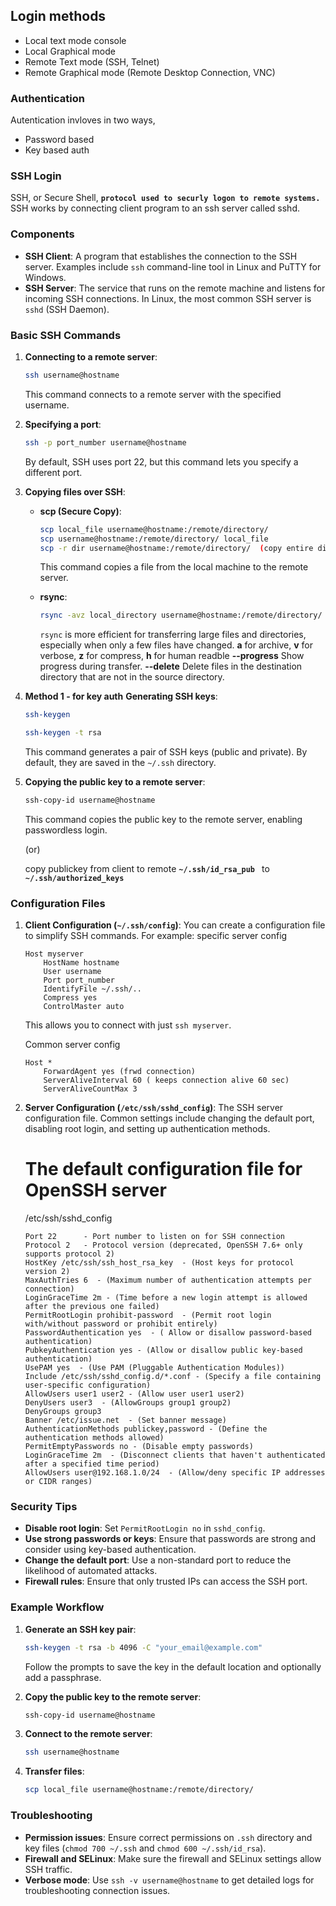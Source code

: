 ## Login methods 

- Local text mode console
- Local Graphical mode 
- Remote Text mode (SSH, Telnet)
- Remote Graphical mode (Remote Desktop Connection, VNC)

### Authentication

Autentication invloves in two ways,
- Password based
- Key based auth

### SSH Login 

SSH, or Secure Shell, **``protocol used to securly logon to remote systems.``**
SSH works by connecting client program to an ssh server called sshd. 

### Components

- **SSH Client**: A program that establishes the connection to the SSH server. Examples include `ssh` command-line tool in Linux and PuTTY for Windows.
- **SSH Server**: The service that runs on the remote machine and listens for incoming SSH connections. In Linux, the most common SSH server is `sshd` (SSH Daemon).

### Basic SSH Commands

1. **Connecting to a remote server**:
    ```bash
    ssh username@hostname
    ```
   This command connects to a remote server with the specified username.

2. **Specifying a port**:
    ```bash
    ssh -p port_number username@hostname
    ```
   By default, SSH uses port 22, but this command lets you specify a different port.

3. **Copying files over SSH**:
    - **scp (Secure Copy)**:
      ```bash
      scp local_file username@hostname:/remote/directory/
      scp username@hostname:/remote/directory/ local_file
      scp -r dir username@hostname:/remote/directory/  (copy entire dir & contents)
      ```
      This command copies a file from the local machine to the remote server.

    - **rsync**:
      ```bash
      rsync -avz local_directory username@hostname:/remote/directory/
      ```
      `rsync` is more efficient for transferring large files and directories, especially when only a few files have changed.
       **a** for archive, **v** for verbose, **z** for compress, **h** for human readble
       **--progress**  Show progress during transfer.
       **--delete** Delete files in the destination directory that are not in the source directory.

4. **Method 1 - for key auth**
**Generating SSH keys**:
    ```bash
    ssh-keygen 
    ```
    ```bash
    ssh-keygen -t rsa
    ```
    This command generates a pair of SSH keys (public and private). By default, they are saved in the `~/.ssh` directory.

5. **Copying the public key to a remote server**:
    ```bash
    ssh-copy-id username@hostname
    ```
    This command copies the public key to the remote server, enabling passwordless login.

     (or)
   
    copy publickey from client to remote
    **``~/.ssh/id_rsa_pub ``**  to  **``~/.ssh/authorized_keys``**

### Configuration Files

1. **Client Configuration (`~/.ssh/config`)**:
   You can create a configuration file to simplify SSH commands. For example:
   specific server config
    ```
    Host myserver
        HostName hostname
        User username
        Port port_number
        IdentifyFile ~/.ssh/..
        Compress yes
        ControlMaster auto
    ```
   This allows you to connect with just `ssh myserver`.

   Common server config
    ```
    Host *
        ForwardAgent yes (frwd connection)
        ServerAliveInterval 60 ( keeps connection alive 60 sec)
        ServerAliveCountMax 3 
    ```

3. **Server Configuration (`/etc/ssh/sshd_config`)**:
   The SSH server configuration file. Common settings include changing the default port, disabling root login, and setting up authentication methods.

    # The default configuration file for OpenSSH server
    /etc/ssh/sshd_config
   
    ```
    Port 22      - Port number to listen on for SSH connection
    Protocol 2   - Protocol version (deprecated, OpenSSH 7.6+ only supports protocol 2)
    HostKey /etc/ssh/ssh_host_rsa_key  - (Host keys for protocol version 2)
    MaxAuthTries 6  - (Maximum number of authentication attempts per connection)
    LoginGraceTime 2m - (Time before a new login attempt is allowed after the previous one failed)
    PermitRootLogin prohibit-password  - (Permit root login with/without password or prohibit entirely)
    PasswordAuthentication yes  - ( Allow or disallow password-based authentication)
    PubkeyAuthentication yes - (Allow or disallow public key-based authentication)
    UsePAM yes  - (Use PAM (Pluggable Authentication Modules))
    Include /etc/ssh/sshd_config.d/*.conf - (Specify a file containing user-specific configuration)
    AllowUsers user1 user2 - (Allow user user1 user2)
    DenyUsers user3  - (AllowGroups group1 group2)
    DenyGroups group3
    Banner /etc/issue.net  - (Set banner message)
    AuthenticationMethods publickey,password - (Define the authentication methods allowed)
    PermitEmptyPasswords no - (Disable empty passwords)
    LoginGraceTime 2m  - (Disconnect clients that haven't authenticated after a specified time period)
    AllowUsers user@192.168.1.0/24  - (Allow/deny specific IP addresses or CIDR ranges)
    ```
   
### Security Tips

- **Disable root login**: Set `PermitRootLogin no` in `sshd_config`.
- **Use strong passwords or keys**: Ensure that passwords are strong and consider using key-based authentication.
- **Change the default port**: Use a non-standard port to reduce the likelihood of automated attacks.
- **Firewall rules**: Ensure that only trusted IPs can access the SSH port.

### Example Workflow

1. **Generate an SSH key pair**:
    ```bash
    ssh-keygen -t rsa -b 4096 -C "your_email@example.com"
    ```
    Follow the prompts to save the key in the default location and optionally add a passphrase.

2. **Copy the public key to the remote server**:
    ```bash
    ssh-copy-id username@hostname
    ```

3. **Connect to the remote server**:
    ```bash
    ssh username@hostname
    ```

4. **Transfer files**:
    ```bash
    scp local_file username@hostname:/remote/directory/
    ```

### Troubleshooting

- **Permission issues**: Ensure correct permissions on `.ssh` directory and key files (`chmod 700 ~/.ssh` and `chmod 600 ~/.ssh/id_rsa`).
- **Firewall and SELinux**: Make sure the firewall and SELinux settings allow SSH traffic.
- **Verbose mode**: Use `ssh -v username@hostname` to get detailed logs for troubleshooting connection issues.

